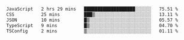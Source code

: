 
<!--START_SECTION:waka-->

```txt
JavaScript   2 hrs 29 mins   ███████████████████░░░░░░   75.51 %
CSS          25 mins         ███▒░░░░░░░░░░░░░░░░░░░░░   13.11 %
JSON         10 mins         █▒░░░░░░░░░░░░░░░░░░░░░░░   05.57 %
TypeScript   9 mins          █▒░░░░░░░░░░░░░░░░░░░░░░░   04.70 %
TSConfig     2 mins          ▒░░░░░░░░░░░░░░░░░░░░░░░░   01.11 %
```

<!--END_SECTION:waka-->

<!--unk0e-ctrlmd-blitzh-Klöggr-->
